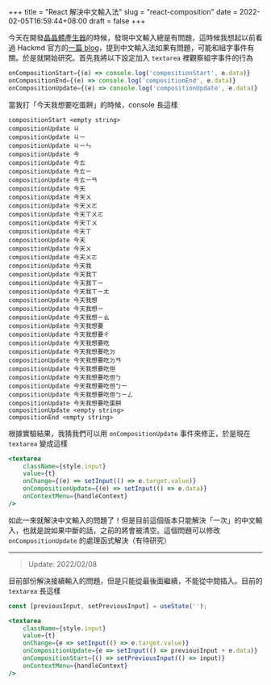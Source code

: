 +++
title = "React 解決中文輸入法"
slug = "react-composition"
date = 2022-02-05T16:59:44+08:00
draft = false
+++

今天在開發[晶晶體產生器](https://github.com/simbafs/JingJing)的時候，發現中文輸入總是有問題，這時候我想起以前看過 Hackmd 官方的[一篇 blog](https://hackmd.io/@hackmd/CompositionEvent)，提到中文輸入法如果有問題，可能和組字事件有關。於是就開始研究。首先我將以下設定加入 `textarea` 裡觀察組字事件的行為  

```jsx
onCompositionStart={(e) => console.log('compositionStart', e.data)}
onCompositionEnd={(e) => console.log('compositionEnd', e.data)}
onCompositionUpdate={(e) => console.log('compositionUpdate', e.data)}
```

當我打「今天我想要吃蛋餅」的時候，console 長這樣  

```
compositionStart <empty string> 
compositionUpdate ㄐ 
compositionUpdate ㄐㄧ 
compositionUpdate ㄐㄧㄣ 
compositionUpdate 今
compositionUpdate 今ㄊ
compositionUpdate 今ㄊㄧ
compositionUpdate 今ㄊㄧㄢ
compositionUpdate 今天
compositionUpdate 今天ㄨ
compositionUpdate 今天ㄨㄛ 
compositionUpdate 今天ㄒㄨㄛ 
compositionUpdate 今天ㄒㄨ 
compositionUpdate 今天ㄒ 
compositionUpdate 今天 
compositionUpdate 今天ㄨ 
compositionUpdate 今天ㄨㄛ 
compositionUpdate 今天我 
compositionUpdate 今天我ㄒ 
compositionUpdate 今天我ㄒㄧ 
compositionUpdate 今天我ㄒㄧㄤ 
compositionUpdate 今天我想 
compositionUpdate 今天我想ㄧ 
compositionUpdate 今天我想ㄧㄠ 
compositionUpdate 今天我想要 
compositionUpdate 今天我想要ㄔ 
compositionUpdate 今天我想要吃 
compositionUpdate 今天我想要吃ㄉ 
compositionUpdate 今天我想要吃ㄉㄢ 
compositionUpdate 今天我想要吃但 
compositionUpdate 今天我想要吃但ㄅ 
compositionUpdate 今天我想要吃但ㄅㄧ 
compositionUpdate 今天我想要吃但ㄅㄧㄥ 
compositionUpdate 今天我想要吃蛋餅 
compositionUpdate <empty string> 
compositionEnd <empty string>
```

根據實驗結果，我猜我們可以用 `onCompositionUpdate` 事件來修正，於是現在 `textarea` 變成這樣

```jsx
<textarea
	className={style.input}
	value={t}
	onChange={(e) => setInput(() => e.target.value)}
	onCompositionUpdate={(e) => setInput(() => e.data)}
	onContextMenu={handleContext}
/>
```

如此一來就解決中文輸入的問題了！但是目前這個版本只能解決「一次」的中文輸入，也就是說如果中斷的話，之前的將會被清空。這個問題可以修改 `onCompositionUpdate` 的處理函式解決（有待研究）

--- 

> Update: 2022/02/08

目前部份解決接續輸入的問題，但是只能從最後面繼續，不能從中間插入。目前的 `textarea` 長這樣

```jsx
const [previousInput, setPreviousInput] = useState('');

<textarea
	className={style.input}
	value={t}
	onChange={e => setInput(() => e.target.value)}
	onCompositionUpdate={e => setInput(() => previousInput + e.data)}
	onCompositionStart={() => setPreviousInput(() => input)}
	onContextMenu={handleContext}
/>
```
